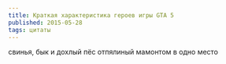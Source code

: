 ```yaml
---
title: Краткая характеристика героев игры GTA 5
published: 2015-05-28
tags: цитаты
---
```


свинья, бык и дохлый пёс отпялиный мамонтом в одно место
